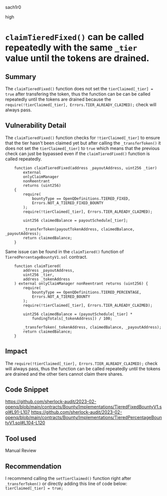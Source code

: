 sach1r0

high

# `claimTieredFixed()` can be called repeatedly with the same `_tier` value until the tokens are drained.

## Summary
The `claimTieredFixed()` function does not set the `tierClaimed[_tier] = true` after transfering the token, thus the function can be can be called repeatedly until the tokens are drained because the `require(!tierClaimed[_tier], Errors.TIER_ALREADY_CLAIMED);` check will always pass.

## Vulnerability Detail
The `claimTieredFixed()` function checks for `!tierClaimed[_tier]` to ensure that the tier hasn't been claimed yet but after calling the `_transferToken()` it does not set the `tierClaimed[_tier]` to `true` which means that the previous check can just be bypassed even if the `claimTieredFixed()` function is called repeatedly.
```solidity
    function claimTieredFixed(address _payoutAddress, uint256 _tier)
        external
        onlyClaimManager
        nonReentrant
        returns (uint256)
    {
        require(
            bountyType == OpenQDefinitions.TIERED_FIXED,
            Errors.NOT_A_TIERED_FIXED_BOUNTY
        );
        require(!tierClaimed[_tier], Errors.TIER_ALREADY_CLAIMED);

        uint256 claimedBalance = payoutSchedule[_tier];

        _transferToken(payoutTokenAddress, claimedBalance, _payoutAddress);
        return claimedBalance;
    }
```
Same issue can be found in the `claimTiered()` function of `TieredPercentageBountyV1.sol` contract.
```solidity
    function claimTiered(
        address _payoutAddress,
        uint256 _tier,
        address _tokenAddress
    ) external onlyClaimManager nonReentrant returns (uint256) {
        require(
            bountyType == OpenQDefinitions.TIERED_PERCENTAGE,
            Errors.NOT_A_TIERED_BOUNTY
        );
        require(!tierClaimed[_tier], Errors.TIER_ALREADY_CLAIMED);

        uint256 claimedBalance = (payoutSchedule[_tier] *
            fundingTotals[_tokenAddress]) / 100;

        _transferToken(_tokenAddress, claimedBalance, _payoutAddress);
        return claimedBalance;
    }
```

## Impact
The `require(!tierClaimed[_tier], Errors.TIER_ALREADY_CLAIMED);` check will always pass, thus the function can be called repeatedly until the tokens are drained and the other tiers cannot claim there shares.

## Code Snippet
https://github.com/sherlock-audit/2023-02-openq/blob/main/contracts/Bounty/Implementations/TieredFixedBountyV1.sol#L91-L107
https://github.com/sherlock-audit/2023-02-openq/blob/main/contracts/Bounty/Implementations/TieredPercentageBountyV1.sol#L104-L120

## Tool used
Manual Review

## Recommendation
I recommend calling the `setTierClaimed()` function right after `_transferToken()` or directly adding this line of code below:
`tierClaimed[_tier] = true;`